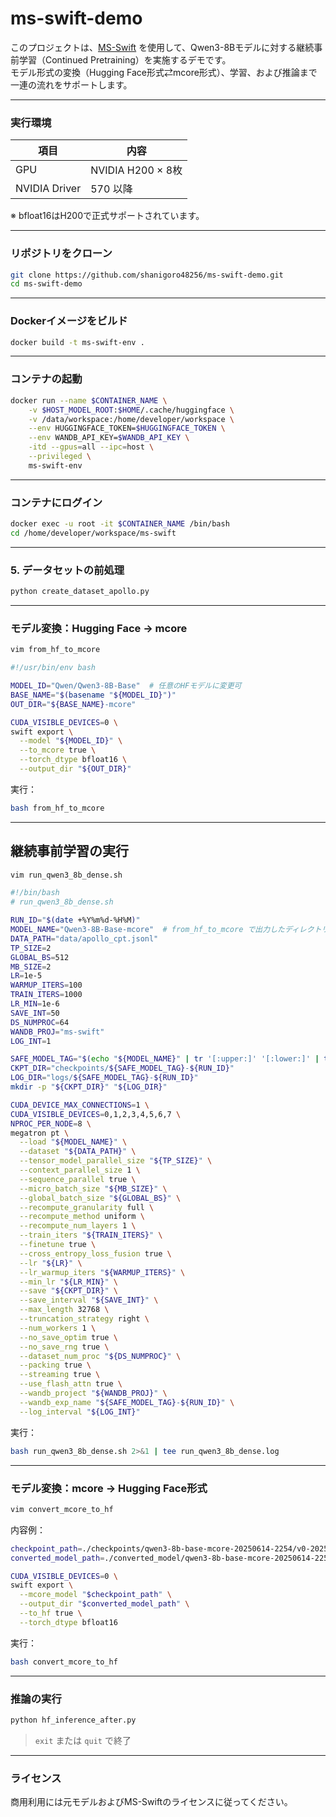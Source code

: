# ms-swift-demo

このプロジェクトは、[MS-Swift](https://github.com/modelscope/swift) を使用して、Qwen3-8Bモデルに対する継続事前学習（Continued Pretraining）を実施するデモです。  
モデル形式の変換（Hugging Face形式⇄mcore形式）、学習、および推論まで一連の流れをサポートします。

---

### 実行環境

| 項目             | 内容                             |
|------------------|----------------------------------|
| GPU              | NVIDIA H200 × 8枚                |
| NVIDIA Driver    | 570 以降                         |

※ bfloat16はH200で正式サポートされています。

---

### リポジトリをクローン

```bash
git clone https://github.com/shanigoro48256/ms-swift-demo.git
cd ms-swift-demo
````

---

### Dockerイメージをビルド

```bash
docker build -t ms-swift-env .
```

---

### コンテナの起動

```bash
docker run --name $CONTAINER_NAME \
    -v $HOST_MODEL_ROOT:$HOME/.cache/huggingface \
    -v /data/workspace:/home/developer/workspace \
    --env HUGGINGFACE_TOKEN=$HUGGINGFACE_TOKEN \
    --env WANDB_API_KEY=$WANDB_API_KEY \
    -itd --gpus=all --ipc=host \
    --privileged \
    ms-swift-env
```

---

### コンテナにログイン

```bash
docker exec -u root -it $CONTAINER_NAME /bin/bash
cd /home/developer/workspace/ms-swift
```

---

### 5. データセットの前処理

```bash
python create_dataset_apollo.py
```

---

### モデル変換：Hugging Face → mcore

```bash
vim from_hf_to_mcore
```

```bash
#!/usr/bin/env bash

MODEL_ID="Qwen/Qwen3-8B-Base"  # 任意のHFモデルに変更可
BASE_NAME="$(basename "${MODEL_ID}")"
OUT_DIR="${BASE_NAME}-mcore"

CUDA_VISIBLE_DEVICES=0 \
swift export \
  --model "${MODEL_ID}" \
  --to_mcore true \
  --torch_dtype bfloat16 \
  --output_dir "${OUT_DIR}"
```

実行：

```bash
bash from_hf_to_mcore
```

---

## 継続事前学習の実行

```bash
vim run_qwen3_8b_dense.sh
```

```bash
#!/bin/bash
# run_qwen3_8b_dense.sh

RUN_ID="$(date +%Y%m%d-%H%M)"
MODEL_NAME="Qwen3-8B-Base-mcore"  # from_hf_to_mcore で出力したディレクトリ
DATA_PATH="data/apollo_cpt.jsonl"
TP_SIZE=2
GLOBAL_BS=512
MB_SIZE=2
LR=1e-5
WARMUP_ITERS=100
TRAIN_ITERS=1000
LR_MIN=1e-6
SAVE_INT=50
DS_NUMPROC=64
WANDB_PROJ="ms-swift"
LOG_INT=1

SAFE_MODEL_TAG="$(echo "${MODEL_NAME}" | tr '[:upper:]' '[:lower:]' | tr -s ' _' '-')"
CKPT_DIR="checkpoints/${SAFE_MODEL_TAG}-${RUN_ID}"
LOG_DIR="logs/${SAFE_MODEL_TAG}-${RUN_ID}"
mkdir -p "${CKPT_DIR}" "${LOG_DIR}"

CUDA_DEVICE_MAX_CONNECTIONS=1 \
CUDA_VISIBLE_DEVICES=0,1,2,3,4,5,6,7 \
NPROC_PER_NODE=8 \
megatron pt \
  --load "${MODEL_NAME}" \
  --dataset "${DATA_PATH}" \
  --tensor_model_parallel_size "${TP_SIZE}" \
  --context_parallel_size 1 \
  --sequence_parallel true \
  --micro_batch_size "${MB_SIZE}" \
  --global_batch_size "${GLOBAL_BS}" \
  --recompute_granularity full \
  --recompute_method uniform \
  --recompute_num_layers 1 \
  --train_iters "${TRAIN_ITERS}" \
  --finetune true \
  --cross_entropy_loss_fusion true \
  --lr "${LR}" \
  --lr_warmup_iters "${WARMUP_ITERS}" \
  --min_lr "${LR_MIN}" \
  --save "${CKPT_DIR}" \
  --save_interval "${SAVE_INT}" \
  --max_length 32768 \
  --truncation_strategy right \
  --num_workers 1 \
  --no_save_optim true \
  --no_save_rng true \
  --dataset_num_proc "${DS_NUMPROC}" \
  --packing true \
  --streaming true \
  --use_flash_attn true \
  --wandb_project "${WANDB_PROJ}" \
  --wandb_exp_name "${SAFE_MODEL_TAG}-${RUN_ID}" \
  --log_interval "${LOG_INT}"
```

実行：

```bash
bash run_qwen3_8b_dense.sh 2>&1 | tee run_qwen3_8b_dense.log
```

---

### モデル変換：mcore → Hugging Face形式

```bash
vim convert_mcore_to_hf
```

内容例：

```bash
checkpoint_path=./checkpoints/qwen3-8b-base-mcore-20250614-2254/v0-20250614-225451
converted_model_path=./converted_model/qwen3-8b-base-mcore-20250614-2254

CUDA_VISIBLE_DEVICES=0 \
swift export \
  --mcore_model "$checkpoint_path" \
  --output_dir "$converted_model_path" \
  --to_hf true \
  --torch_dtype bfloat16
```

実行：

```bash
bash convert_mcore_to_hf
```

---

### 推論の実行

```bash
python hf_inference_after.py
```

> `exit` または `quit` で終了

---

### ライセンス

商用利用には元モデルおよびMS-Swiftのライセンスに従ってください。

